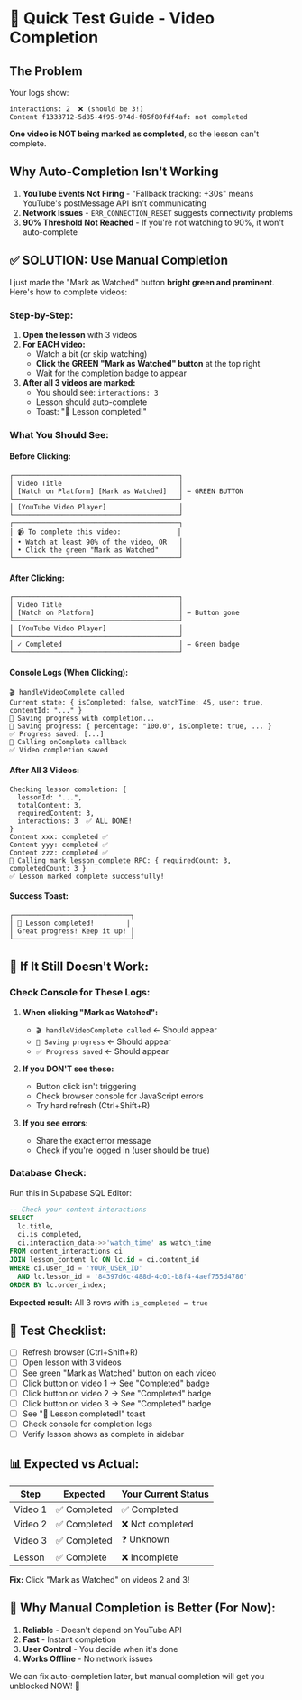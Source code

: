 # 🧪 Quick Test Guide - Video Completion

## The Problem
Your logs show:
```
interactions: 2  ❌ (should be 3!)
Content f1333712-5d85-4f95-974d-f05f80fdf4af: not completed
```

**One video is NOT being marked as completed**, so the lesson can't complete.

## Why Auto-Completion Isn't Working

1. **YouTube Events Not Firing** - "Fallback tracking: +30s" means YouTube's postMessage API isn't communicating
2. **Network Issues** - `ERR_CONNECTION_RESET` suggests connectivity problems
3. **90% Threshold Not Reached** - If you're not watching to 90%, it won't auto-complete

## ✅ **SOLUTION: Use Manual Completion**

I just made the "Mark as Watched" button **bright green and prominent**. Here's how to complete videos:

### **Step-by-Step:**

1. **Open the lesson** with 3 videos
2. **For EACH video:**
   - Watch a bit (or skip watching)
   - **Click the GREEN "Mark as Watched" button** at the top right
   - Wait for the completion badge to appear
3. **After all 3 videos are marked:**
   - You should see: `interactions: 3`
   - Lesson should auto-complete
   - Toast: "🎉 Lesson completed!"

### **What You Should See:**

#### **Before Clicking:**
```
┌─────────────────────────────────────────┐
│ Video Title                             │
│ [Watch on Platform] [Mark as Watched]   │ ← GREEN BUTTON
└─────────────────────────────────────────┘
│ [YouTube Video Player]                  │
└─────────────────────────────────────────┘
┌─────────────────────────────────────────┐
│ 📹 To complete this video:              │
│ • Watch at least 90% of the video, OR   │
│ • Click the green "Mark as Watched"     │
└─────────────────────────────────────────┘
```

#### **After Clicking:**
```
┌─────────────────────────────────────────┐
│ Video Title                             │
│ [Watch on Platform]                     │ ← Button gone
└─────────────────────────────────────────┘
│ [YouTube Video Player]                  │
└─────────────────────────────────────────┘
│ ✓ Completed                             │ ← Green badge
└─────────────────────────────────────────┘
```

#### **Console Logs (When Clicking):**
```
🎬 handleVideoComplete called
Current state: { isCompleted: false, watchTime: 45, user: true, contentId: "..." }
💾 Saving progress with completion...
💾 Saving progress: { percentage: "100.0", isComplete: true, ... }
✅ Progress saved: [...]
📢 Calling onComplete callback
✅ Video completion saved
```

#### **After All 3 Videos:**
```
Checking lesson completion: {
  lessonId: "...",
  totalContent: 3,
  requiredContent: 3,
  interactions: 3  ✅ ALL DONE!
}
Content xxx: completed ✅
Content yyy: completed ✅
Content zzz: completed ✅
🚀 Calling mark_lesson_complete RPC: { requiredCount: 3, completedCount: 3 }
✅ Lesson marked complete successfully!
```

#### **Success Toast:**
```
┌─────────────────────────────┐
│ 🎉 Lesson completed!        │
│ Great progress! Keep it up! │
└─────────────────────────────┘
```

## 🐛 **If It Still Doesn't Work:**

### **Check Console for These Logs:**

1. **When clicking "Mark as Watched":**
   - `🎬 handleVideoComplete called` ← Should appear
   - `💾 Saving progress` ← Should appear
   - `✅ Progress saved` ← Should appear

2. **If you DON'T see these:**
   - Button click isn't triggering
   - Check browser console for JavaScript errors
   - Try hard refresh (Ctrl+Shift+R)

3. **If you see errors:**
   - Share the exact error message
   - Check if you're logged in (user should be true)

### **Database Check:**

Run this in Supabase SQL Editor:
```sql
-- Check your content interactions
SELECT 
  lc.title,
  ci.is_completed,
  ci.interaction_data->>'watch_time' as watch_time
FROM content_interactions ci
JOIN lesson_content lc ON lc.id = ci.content_id
WHERE ci.user_id = 'YOUR_USER_ID'
  AND lc.lesson_id = '84397d6c-488d-4c01-b8f4-4aef755d4786'
ORDER BY lc.order_index;
```

**Expected result:** All 3 rows with `is_completed = true`

## 🎯 **Test Checklist:**

- [ ] Refresh browser (Ctrl+Shift+R)
- [ ] Open lesson with 3 videos
- [ ] See green "Mark as Watched" button on each video
- [ ] Click button on video 1 → See "Completed" badge
- [ ] Click button on video 2 → See "Completed" badge
- [ ] Click button on video 3 → See "Completed" badge
- [ ] See "🎉 Lesson completed!" toast
- [ ] Check console for completion logs
- [ ] Verify lesson shows as complete in sidebar

## 📊 **Expected vs Actual:**

| Step | Expected | Your Current Status |
|------|----------|-------------------|
| Video 1 | ✅ Completed | ✅ Completed |
| Video 2 | ✅ Completed | ❌ Not completed |
| Video 3 | ✅ Completed | ❓ Unknown |
| Lesson | ✅ Complete | ❌ Incomplete |

**Fix:** Click "Mark as Watched" on videos 2 and 3!

## 🚀 **Why Manual Completion is Better (For Now):**

1. **Reliable** - Doesn't depend on YouTube API
2. **Fast** - Instant completion
3. **User Control** - You decide when it's done
4. **Works Offline** - No network issues

We can fix auto-completion later, but manual completion will get you unblocked NOW! 💪
